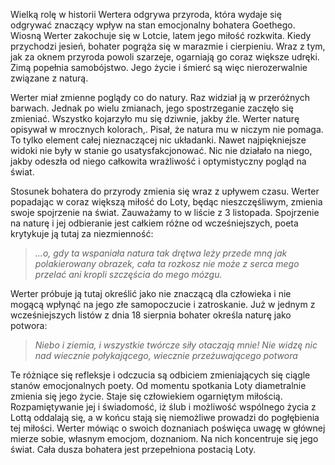 Wielką rolę w historii Wertera odgrywa przyroda, która wydaje się odgrywać znaczący wpływ na stan emocjonalny bohatera Goethego. Wiosną Werter zakochuje się w Lotcie, latem jego miłość rozkwita. Kiedy przychodzi jesień, bohater pogrąża się w marazmie i cierpieniu. Wraz z tym, jak za oknem przyroda powoli szarzeje, ogarniają go coraz większe udręki. Zimą popełnia samobójstwo. Jego życie i śmierć są więc nierozerwalnie związane z naturą.

Werter miał zmienne poglądy co do natury. Raz widział ją w przeróżnych barwach. Jednak po wielu zmianach, jego spostrzeganie zaczęło się zmieniać. Wszystko kojarzyło mu się dziwnie, jakby źle. Werter naturę opisywał w mrocznych kolorach,. Pisał, że natura mu w niczym nie pomaga. To tylko element całej nieznaczącej nic układanki. Nawet najpiękniejsze widoki nie były w stanie go usatysfakcjonować. Nic nie działało na niego, jakby odeszła od niego całkowita wrażliwość i optymistyczny pogląd na świat.

Stosunek bohatera do przyrody zmienia się wraz z upływem czasu. Werter popadając w coraz większą miłość do Loty, będąc nieszczęśliwym, zmienia swoje spojrzenie na świat. Zauważamy to w liście z 3 listopada. Spojrzenie na naturę i jej odbieranie jest całkiem różne od wcześniejszych, poeta krytykuje ją tutaj za niezmienność:
>*...o, gdy ta wspaniała natura tak drętwa leży przede mną jak polakierowany obrazek, cała ta rozkosz nie może z serca mego przelać ani kropli szczęścia do mego mózgu.*

Werter próbuje ją tutaj określić jako nie znaczącą dla człowieka i nie mogącą wpłynąć na jego złe samopoczucie i zatroskanie. Już w jednym z wcześniejszych listów z dnia 18 sierpnia bohater określa naturę jako potwora:
>*Niebo i ziemia, i wszystkie twórcze siły otaczają mnie! Nie widzę nic nad wiecznie połykającego, wiecznie przeżuwającego potwora*

Te różniące się refleksje i odczucia są odbiciem zmieniających się ciągle stanów emocjonalnych poety. Od momentu spotkania Loty diametralnie zmienia się jego życie. Staje się człowiekiem ogarniętym miłością. Rozpamiętywanie jej i świadomość, iż ślub i możliwość wspólnego życia z Lottą oddalają się, a w końcu stają się niemożliwe prowadzi do pogłębienia tej miłości. Werter mówiąc o swoich doznaniach poświęca uwagę w głównej mierze sobie, własnym emocjom, doznaniom. Na nich koncentruje się jego świat. Cała dusza bohatera jest przepełniona postacią Loty.
